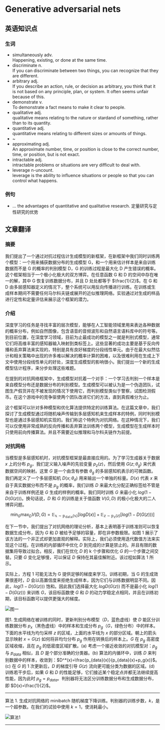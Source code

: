 # Generative adversarial nets

## 英语知识点
### 生词 
* simultaneously adv. <br>Happening, existing, or done at the same time.
* discriminate n. <br>If you can discriminate between two things, you can recognize that they are different.
* arbitrary adj. <br>If you describe an action, rule, or decision as arbitrary, you think that it is not based on any principle, plan, or system. It often seems unfair because of this.
* demonstrate v. <br>To demonstrate a fact means to make it clear to people.
* qualitative adj. <br>qualitative means relating to the nature or stardand of something, rather than to its quantity.
* quantitative adj. <br>quantitative means relating to different sizes or amounts of things.
* ~
* approximating adj. <br>An approximate number, time, or position is close to the correct number, time, or position, but is not exact.
* intractable adj. <br>intractable problems or situations are very difficult to deal with.
* leverage n-uncount.<br> leverage is the ability to influence situations or people so that you can control what happens.

### 例句
* ... the advantages of quantitative and qualitative research. 定量研究与定性研究的优势


## 文章翻译
### 摘要
我们提出了一个通过对抗过程估计生成模型的新框架，在新框架中我们同时训练两个模型：一个用来捕获数据分布的生成模型 G，和一个用来估计样本是来自训练数据而不是 G 的概率的判别模型 D，G 的训练过程是最大化 D 产生错误的概率。这个框架相当于一个极小化极大的双方博弈。在任意函数 G 和 D 的空间中存在唯一的解，其中 G 恢复训练数据分布，并且 D 处处都等于 $\frac{1}{2}$。在 G 和 D 由多层感知器定义的情况下，整个系统可以用反向传播进行训练。在训练或生成样本期间不需要任何马尔科夫链或展开的近似推理网络。实验通过对生成的样品进行定性和定量评估来展示这个框架的潜力。

### 介绍
深度学习的任务是寻找丰富的层次模型，能够在人工智能领域里用来表达各种数据的概率分布，例如自然图像，包含语音的音频波形和自然语言语料库中的符号等。到目前位置，在深度学习领域，目前为止最成功的模型之一就是判别式模型，通常它们将高维丰富的感知器输入映射到类标签上。这些显著的成功主要是基于反向传播和丢弃算法来实现的，特别是具有良好梯度的分段线性单元。由于在最大似然估计和相关策略中出现的许多难以解决的概率计算的困难，以及很难利用在生成上下文中使用分段线性单元的好处，深度生成模型的影响很小。我们提出一个新的生成模型估计程序，来分步处理这些难题。

在提到的对抗网络框架中，生成模型对抗着一个对手：一个学习去判别一个样本是来自模型分布还是数据分布的判别模型。生成模型可以被认为是一个伪造团队，试图生产假货并在不被发现的情况下使用它，而判别模型类似于警察，试图检测假币。在这个游戏中的竞争驱使两个团队改进它们的方法，直到真假难分为止。

这个框架可以针对多种模型和优化算法提供特定的训练算法。在这篇文章中，我们探讨了生成模型通过将随机噪声传输到多层感知机来生成样本的特例，同时判别模型也是通过多层感知机实现的。我们称这个特例为对抗网络。在这种情况下，我们可以仅使用非常成熟的反向传播和丢弃算法训练两个模型，生成模型在生成样本时只使用前向传播算法。并且不需要近似推理和马尔科夫链作为前提。

### 对抗网络
当模型是多层感知机时，对抗模型框架是最直接应用的。为了学习生成器关于数据 $x$ 上的分布 $p_g$，我们定义输入噪声的先验变量 $p_z(z)$，然后使用 $G(z;\theta_g)$ 来代表数据空间的映射。这里 $G$ 是一个由含有参数 $\theta_g$ 的多层感知机表示的可微函数。我们再定义了一个多层感知机 $D(x;\theta_d)$ 用来输出一个单独的标量。$D(x)$ 代表 $x$ 来自于真实数据分布而不是 $p_g$ 的概率，我们训练 $D$ 来最大化分配正确标签给不管是来自于训练样例还是 $G$ 生成的样例的概率。我们同时训练 $G$ 来最小化 $log(1-D(G(z)))$。换句话说，$D$ 和 $G$ 的训练是关于值函数 $V(G,D)$ 的极小化极大的二人博弈问题。

$$\min_G\max_DV(D,G)=\mathbb{E_{x\sim p_{data}(x)}}[logD(x)]+\mathbb{E_{z\sim p_z(z)}}[log(1-D(G(z)))]\tag{1}$$

在下一节中，我们提出了对抗网络的理论分析，基本上表明基于训练准则可以恢复数据生成分布，因为 $G$ 和 $D$ 被给予足够的容量，即在非参数极限。如图 1 展示了该方法的一个非正式却更加直观的解释。实际上，我们必须使用迭代数值方法来实现这个过程。在训练的内部循环中优化 $D$ 到完成的计算是禁止的。并且有限的数据集将导致过拟合。相反，我们在优化 $D$ 的 k 个步骤和优化 $G$ 的一个步骤之间交替。只要 $G$ 变化足够慢，可以保证 $D$ 保持在其最佳解附近。该过程如算法 1 所示。

实际上，方程 1 可能无法为 G 提供足够的梯度来学习。训练初期，当 G 的生成效果很差时，$D$ 会以高置信度来拒绝生成样本，因为它们与训练数据明显不同。因此，$log(1-D(G(z)))$ 饱和。因此我们选择最大化 $logD(G(z))$ 而不是最小化 $log(1-D(G(z)))$ 来训练 $G$，该目标函数使 $G$ 和 $D$ 的动力学稳定点相同，并且在训练初期，该目标函数可以提供更强大的梯度。

![图一](https://cdn.jsdelivr.net/gh/ylsislove/image-home/test/20200721210006.png)

图1. 生成网络在被训练的同时，更新判别分布模型（$D$，蓝色虚线）使 $D$ 能区分训练数据分布 $p_x$（黑色虚线）中的样本和生成分布 $p_g$（$G$，绿色分布）中的样本。下面的水平线为均匀采样 $z$ 的区域，上面的水平线为 $x$ 的部分区域。朝上的箭头显示映射 $x=G(z)$ 如何将非均匀分布 $p_g$ 作用在转换后的样本上。$G$ 在 $p_g$ 高密度区域收缩，且在 $p_g$ 的低密度区域扩散。(a) 考虑一个接近收敛的对抗模型对：$p_g$ 与 $p_{data}$ 相似，且 $D$ 是个部分准确的分类器。(b) 算法的内循环中，训练 $D$ 来判别数据中的样本，收敛到：$D^*(x)=\frac{p_{data}(x)}{p_{data}(x)+p_g(x)}$。(c) 在 $G$ 的 1 次更新后，$D$ 的梯度引导 $G(z)$ 流向更可能分类为数据的区域。(d) 训练若干步后，如果 $G$ 和 $D$ 的性能足够，它们接近某个稳定点并都无法继续提高性能，因为此时 $p_g=p_{data}$。判别器将无法区分训练数据分布和生成数据分布，即 $D(x)=\frac{1}{2}$。

---
算法 1. 生成对抗网络的 minibatch 随机梯度下降训练。判别器的训练步数，$k$，是一个超参数。在我们的试验中使用 $k=1$，使消耗最小。

![算法1](https://cdn.jsdelivr.net/gh/ylsislove/image-home/test/20200721233456.png)

---